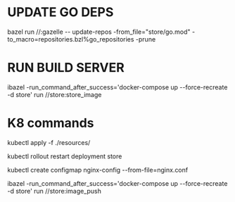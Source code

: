 # UPDATE GO DEPS

bazel run //:gazelle -- update-repos -from_file="store/go.mod" -to_macro=repositories.bzl%go_repositories -prune

# RUN BUILD SERVER

ibazel -run_command_after_success='docker-compose up --force-recreate -d store' run //store:store_image

# K8 commands

kubectl apply -f ./resources/

kubectl rollout restart deployment store

kubectl create configmap nginx-config --from-file=nginx.conf

ibazel -run_command_after_success='docker-compose up --force-recreate -d store' run //store:image_push
